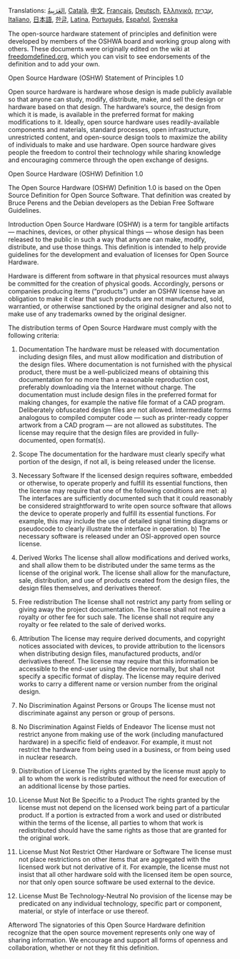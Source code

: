 Translations: [العَرَبِيةُ](https://www.oshwa.org/definition/arabic/), [Català](https://www.oshwa.org/definition/catalan/), [中文](https://www.oshwa.org/definition/chinese/), [Français](https://www.oshwa.org/definition/french/), [Deutsch](https://www.oshwa.org/definition/german/), [Ελληνικά](https://www.oshwa.org/definition/greek/), [עִבְרִית](https://www.oshwa.org/definition/hebrew/),  [Italiano](https://www.oshwa.org/definition/Italian/),  [日本語](https://www.oshwa.org/definition/japanese/), [한글](https://www.oshwa.org/definition/korean/),  [Latina](https://www.oshwa.org/definition/latin/), [Português](https://www.oshwa.org/definition/portuguese/), [Español](https://www.oshwa.org/definition/spanish/), [Svenska](https://www.oshwa.org/definition/swedish/)

The open-source hardware statement of principles and definition were developed by members of the OSHWA board and working group along with others. These documents were originally edited on the wiki at [freedomdefined.org](http://freedomdefined.org/OSHW), which you can visit to see endorsements of the definition and to add your own.

Open Source Hardware (OSHW) Statement of Principles 1.0

Open source hardware is hardware whose design is made publicly available so that anyone can study, modify, distribute, make, and sell the design or hardware based on that design. The hardware’s source, the design from which it is made, is available in the preferred format for making modifications to it. Ideally, open source hardware uses readily-available components and materials, standard processes, open infrastructure, unrestricted content, and open-source design tools to maximize the ability of individuals to make and use hardware. Open source hardware gives people the freedom to control their technology while sharing knowledge and encouraging commerce through the open exchange of designs.

Open Source Hardware (OSHW) Definition 1.0

The Open Source Hardware (OSHW) Definition 1.0 is based on the Open Source Definition for Open Source Software. That definition was created by Bruce Perens and the Debian developers as the Debian Free Software Guidelines.

Introduction
Open Source Hardware (OSHW) is a term for tangible artifacts — machines, devices, or other physical things — whose design has been released to the public in such a way that anyone can make, modify, distribute, and use those things. This definition is intended to help provide guidelines for the development and evaluation of licenses for Open Source Hardware.

Hardware is different from software in that physical resources must always be committed for the creation of physical goods. Accordingly, persons or companies producing items (“products”) under an OSHW license have an obligation to make it clear that such products are not manufactured, sold, warrantied, or otherwise sanctioned by the original designer and also not to make use of any trademarks owned by the original designer.

The distribution terms of Open Source Hardware must comply with the following criteria:

1. Documentation
The hardware must be released with documentation including design files, and must allow modification and distribution of the design files. Where documentation is not furnished with the physical product, there must be a well-publicized means of obtaining this documentation for no more than a reasonable reproduction cost, preferably downloading via the Internet without charge. The documentation must include design files in the preferred format for making changes, for example the native file format of a CAD program. Deliberately obfuscated design files are not allowed. Intermediate forms analogous to compiled computer code — such as printer-ready copper artwork from a CAD program — are not allowed as substitutes. The license may require that the design files are provided in fully-documented, open format(s).

2. Scope
The documentation for the hardware must clearly specify what portion of the design, if not all, is being released under the license.

3. Necessary Software
If the licensed design requires software, embedded or otherwise, to operate properly and fulfill its essential functions, then the license may require that one of the following conditions are met:
a) The interfaces are sufficiently documented such that it could reasonably be considered straightforward to write open source software that allows the device to operate properly and fulfill its essential functions. For example, this may include the use of detailed signal timing diagrams or pseudocode to clearly illustrate the interface in operation.
b) The necessary software is released under an OSI-approved open source license.

4. Derived Works
The license shall allow modifications and derived works, and shall allow them to be distributed under the same terms as the license of the original work. The license shall allow for the manufacture, sale, distribution, and use of products created from the design files, the design files themselves, and derivatives thereof.

5. Free redistribution
The license shall not restrict any party from selling or giving away the project documentation. The license shall not require a royalty or other fee for such sale. The license shall not require any royalty or fee related to the sale of derived works.

6. Attribution
The license may require derived documents, and copyright notices associated with devices, to provide attribution to the licensors when distributing design files, manufactured products, and/or derivatives thereof. The license may require that this information be accessible to the end-user using the device normally, but shall not specify a specific format of display. The license may require derived works to carry a different name or version number from the original design.

7. No Discrimination Against Persons or Groups
The license must not discriminate against any person or group of persons.

8. No Discrimination Against Fields of Endeavor
The license must not restrict anyone from making use of the work (including manufactured hardware) in a specific field of endeavor. For example, it must not restrict the hardware from being used in a business, or from being used in nuclear research.

9. Distribution of License
The rights granted by the license must apply to all to whom the work is redistributed without the need for execution of an additional license by those parties.

10. License Must Not Be Specific to a Product
The rights granted by the license must not depend on the licensed work being part of a particular product. If a portion is extracted from a work and used or distributed within the terms of the license, all parties to whom that work is redistributed should have the same rights as those that are granted for the original work.

11. License Must Not Restrict Other Hardware or Software
The license must not place restrictions on other items that are aggregated with the licensed work but not derivative of it. For example, the license must not insist that all other hardware sold with the licensed item be open source, nor that only open source software be used external to the device.

12. License Must Be Technology-Neutral
No provision of the license may be predicated on any individual technology, specific part or component, material, or style of interface or use thereof.

Afterword
The signatories of this Open Source Hardware definition recognize that the open source movement represents only one way of sharing information. We encourage and support all forms of openness and collaboration, whether or not they fit this definition.
